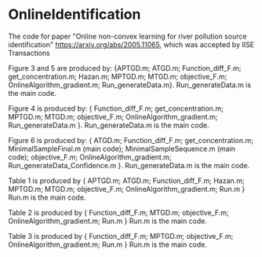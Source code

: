 # OnlineIdentification

The code for paper "Online non-convex learning for river pollution source identification" https://arxiv.org/abs/2005.11065, which was accepted by IISE Transactions

Figure 3 and 5 are produced by: 
{APTGD.m;
ATGD.m;
Function_diff_F.m;
get_concentration.m;
Hazan.m;
MPTGD.m;
MTGD.m;
objective_F.m;
OnlineAlgorithm_gradient.m;
Run_generateData.m}. Run_generateData.m is the main code.

Figure 4 is produced by:
{
Function_diff_F.m;
get_concentration.m;
MPTGD.m;
MTGD.m;
objective_F.m;
OnlineAlgorithm_gradient.m;
Run_generateData.m
}. Run_generateData.m is the main code.

Figure 6 is produced by:
{
ATGD.m;
Function_diff_F.m;
get_concentration.m;
MinimalSampleFinal.m (main code);
MinimalSampleSequence.m (main code);
objective_F.m;
OnlineAlgorithm_gradient.m;
Run_generateData_Confidence.m
}. Run_generateData.m is the main code.

Table 1 is produced by 
{
APTGD.m;
ATGD.m;
Function_diff_F.m;
Hazan.m;
MPTGD.m;
MTGD.m;
objective_F.m;
OnlineAlgorithm_gradient.m;
Run.m
} Run.m is the main code.

Table 2 is produced by 
{
Function_diff_F.m;
MTGD.m;
objective_F.m;
OnlineAlgorithm_gradient.m;
Run.m
} Run.m is the main code.

Table 3 is produced by 
{
Function_diff_F.m;
MPTGD.m;
objective_F.m;
OnlineAlgorithm_gradient.m;
Run.m
} Run.m is the main code.
